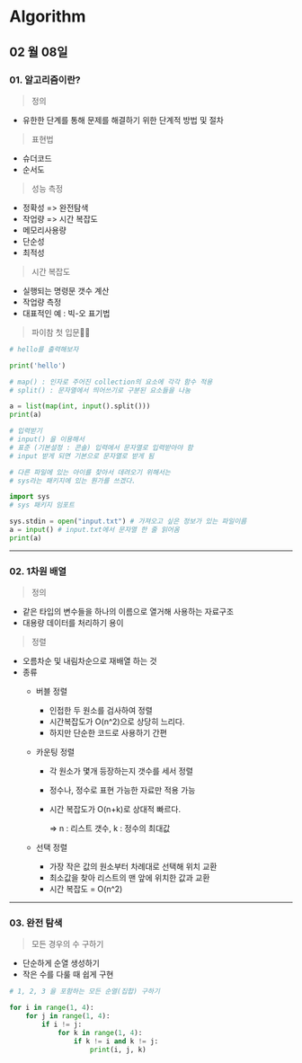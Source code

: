 # Algorithm 

## 02 월 08일

### 01. 알고리즘이란?

> 정의

- 유한한 단계를 통해 문제를 해결하기 위한 단계적 방법 및 절차



> 표현법

- 슈더코드
- 순서도



> 성능 측정

- 정확성 => 완전탐색
- 작업량 => 시간 복잡도
- 메모리사용량
- 단순성
- 최적성



> 시간 복잡도

- 실행되는 명령문 갯수 계산
- 작업량 측정
- 대표적인 예 : 빅-오 표기법



> 파이참 첫 입문🙌🏻

```python
# hello를 출력해보자

print('hello')
```

```python
# map() : 인자로 주어진 collection의 요소에 각각 함수 적용
# split() : 문자열에서 띄어쓰기로 구분된 요소들을 나눔

a = list(map(int, input().split()))
print(a)
```

```python
# 입력받기
# input() 을 이용해서
# 표준 (기본설정 : 콘솔) 입력에서 문자열로 입력받아야 함
# input 받게 되면 기본으로 문자열로 받게 됨

# 다른 파일에 있는 아이를 찾아서 데려오기 위해서는
# sys라는 패키지에 있는 뭔가를 쓰겠다.

import sys
# sys 패키지 임포트

sys.stdin = open("input.txt") # 가져오고 싶은 정보가 있는 파일이름
a = input() # input.txt에서 문자열 한 줄 읽어옴
print(a)
```



---------------------------------------



### 02. 1차원 배열

> 정의

- 같은 타입의 변수들을 하나의 이름으로 열거해 사용하는 자료구조
- 대용량 데이터를 처리하기 용이



> 정렬

- 오름차순 및 내림차순으로 재배열 하는 것
- 종류
  - 버블 정렬

    - 인접한 두 원소를 검사하여 정렬
    - 시간복잡도가 O(n^2)으로 상당히 느리다.
    - 하지만 단순한 코드로 사용하기 간편

  - 카운팅 정렬

    - 각 원소가 몇개 등장하는지 갯수를 세서 정렬

    - 정수나, 정수로 표현 가능한 자료만 적용 가능

    - 시간 복잡도가 O(n+k)로 상대적 빠르다.

      => n : 리스트 갯수, k : 정수의 최대값

  - 선택 정렬
    - 가장 작은 값의 원소부터 차례대로 선택해 위치 교환
    - 최소값을 찾아 리스트의 맨 앞에 위치한 값과 교환
    - 시간 복잡도 = O(n^2)



---------------------------------------



### 03. 완전 탐색

> 모든 경우의 수 구하기

- 단순하게 순열 생성하기
- 작은 수를 다룰 때 쉽게 구현

```python
# 1, 2, 3 을 포함하는 모든 순열(집합) 구하기

for i in range(1, 4):
    for j in range(1, 4):
        if i != j:
            for k in range(1, 4):
                if k != i and k != j:
                    print(i, j, k)
```